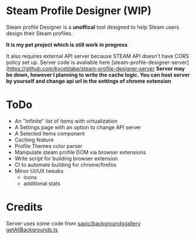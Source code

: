 # Steam Profile Designer (WIP)

Steam profile Designer is a **unoffical** tool designed to help Steam users design their Steam profiles.

**It is my pet project which is still work in progress**

It also requires external API server because STEAM API doesn't have CORS policy set up.
Server code is avaliable here [steam-profile-designer-server](https://github.com/kyceblake/steam-profile-designer-server
**Server may be down, however I planning to write the cache logic. You can host server by yourself and change api url in the settings of chrome extension**

# ToDo

- An "Infinite" list of items with virtualization
- A Settings page with an option to change API server
- A Selected Items component
- Caching feature
- Profile Themes color parser
- Manipulate steam profile DOM via browser extensions
- Write script for building browser extension
- CI to automate building for chrome/firefox
- Minor UI/UX tweaks
  - icons
  - additional stats

# Credits

Server uses some code from [sapic/backgroundsgallery getAllBackgrounds.ts](https://github.com/sapic/backgroundsgallery/blob/master/utils/backgrounds/getAllBackgrounds.ts)
